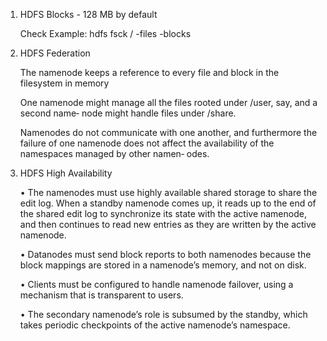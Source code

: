 1. HDFS Blocks - 128 MB by default

    Check Example: hdfs fsck / -files -blocks

2. HDFS Federation

    The namenode keeps a reference to every file and block in the filesystem in memory
    
    One namenode might manage all the files rooted under /user, say, and a second name‐ node might handle files under /share.
    
    Namenodes do not communicate with one another, and furthermore the failure of one namenode does not affect the availability of the namespaces managed by other namen‐ odes.
    
3. HDFS High Availability

    • The namenodes must use highly available shared storage to share the edit log. When a standby namenode comes up, 
        it reads up to the end of the shared edit log to synchronize its state with the active namenode, and then continues to read new entries as they are written by the active namenode.
    
    • Datanodes must send block reports to both namenodes because the block mappings are stored in a namenode’s memory, and not on disk.
    
    • Clients must be configured to handle namenode failover, using a mechanism that is transparent to users.
    
    • The secondary namenode’s role is subsumed by the standby, which takes periodic checkpoints of the active namenode’s namespace.










